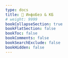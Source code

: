 ```yaml
---
type: docs
title: 📁 ИнфоБез & КБ
# weight: 9999
bookCollapseSection: true
bookFlatSection: false
bookToc: false
bookComments: false
bookSearchExclude: false
bookHidden: false
---
```

